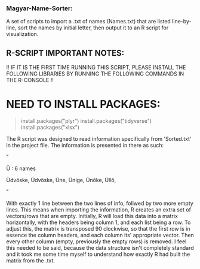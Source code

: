 ### Magyar-Name-Sorter: ###
A set of scripts to import a .txt of names (Names.txt) that are listed line-by-line, sort the names by initial letter, then output it to an R script for visualization.


## R-SCRIPT IMPORTANT NOTES: ##

!! IF IT IS THE FIRST TIME RUNNING THIS SCRIPT, PLEASE INSTALL THE FOLLOWING LIBRARIES BY RUNNING THE FOLLOWING COMMANDS IN THE R-CONSOLE !!
# NEED TO INSTALL PACKAGES: #
>install.packages("plyr")
>install.packages("tidyverse")
>install.packages("xlsx")

The R script was designed to read information specifically from 'Sorted.txt' in the project file. The information is presented in there as such:

"

Ü : 6 names

Üdvöske, Üdvöske, Üne, Ünige, Ünőke, Üllő, 



"

With exactly 1 line between the two lines of info, follwed by two more empty lines. This means when importing the information, R creates an extra set of vectors/rows that are empty. Initially, R will load this data into a matrix horizontally, with the headers being column 1,
and each list being a row. To adjust this, the matrix is transposed 90 clockwise, so that the first row is in essence the column headers, and each column its' appropriate vector. Then every other column (empty, previously the empty rows) is removed.
I feel this needed to be said, because the data structure isn't completely standard and it took me some time myself to understand how exactly R had built the matrix from the .txt.

